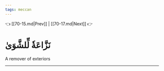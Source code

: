 ```yaml
---
tags: meccan
---
```


👈 [[70-15.md|Prev]] | [[70-17.md|Next]] 👉

# نَزَّاعَةٗ لِّلشَّوَىٰ

A remover of exteriors

---

